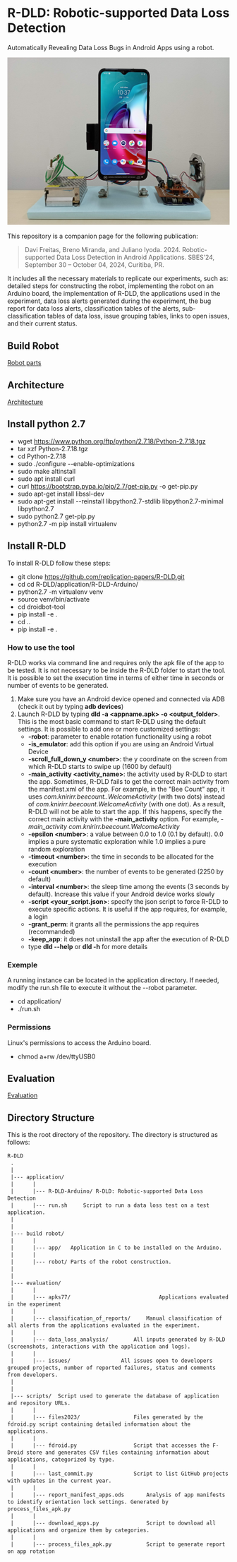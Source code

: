 # R-DLD: Robotic-supported Data Loss Detection
Automatically Revealing Data Loss Bugs in Android Apps using a robot.

![R-DLD](build%20robot/robot/robot.jpg)

This repository is a companion page for the following publication:

> Davi Freitas, Breno Miranda, and Juliano Iyoda. 2024. Robotic-supported Data Loss Detection in Android Applications. SBES’24, September 30 – October 04, 2024, Curitiba, PR.


It includes all the necessary materials to replicate our experiments, such as: detailed steps for constructing the robot, implementing the robot on an Arduino board, the implementation of R-DLD, the applications used in the experiment, data loss alerts generated during the experiment, the bug report for data loss alerts, classification tables of the alerts, sub-classification tables of data loss, issue grouping tables, links to open issues, and their current status.

## Build Robot
[Robot parts](build%20robot/README.MD)


## Architecture
[Architecture](application/README.md)


## Install python 2.7
* wget https://www.python.org/ftp/python/2.7.18/Python-2.7.18.tgz
* tar xzf Python-2.7.18.tgz
* cd Python-2.7.18
* sudo ./configure --enable-optimizations
* sudo make altinstall
* sudo apt  install curl
* curl https://bootstrap.pypa.io/pip/2.7/get-pip.py -o get-pip.py
* sudo apt-get install libssl-dev
* sudo apt-get install --reinstall libpython2.7-stdlib libpython2.7-minimal libpython2.7
* sudo python2.7 get-pip.py
* python2.7 -m pip install virtualenv

## Install R-DLD
To install R-DLD follow these steps:
* git clone https://github.com/replication-papers/R-DLD.git
* cd cd R-DLD/application/R-DLD-Arduino/
* python2.7 -m virtualenv venv
* source venv/bin/activate
* cd droidbot-tool
* pip install -e .
* cd ..
* pip install -e .


### How to use the tool
R-DLD works via command line and requires only the apk file of the app to be tested. It is not necessary to be inside the R-DLD folder to start the tool. It is possible to set the execution time in terms of either time in seconds or number of events to be generated. 
1) Make sure you have an Android device opened and connected via ADB (check it out by typing **adb devices**)
2) Launch R-DLD by typing **dld -a <appname.apk> -o <output_folder>**. This is the most basic command to start R-DLD using the default settings. 
It is possible to add one or more customized settings:
   - **-robot**: parameter to enable rotation functionality using a robot
   - **-is_emulator**: add this option if you are using an Android Virtual Device
   - **-scroll_full_down_y \<number\>**: the y coordinate on the screen from which R-DLD starts to swipe up (1600 by default)
   - **-main_activity <activity_name>**: the activity used by R-DLD to start the app. Sometimes, R-DLD fails to get the correct main activity from the manifest.xml of the app. For example, in the "Bee Count" app, it uses *com.knirirr.beecount..WelcomeActivity* (with two dots) instead of *com.knirirr.beecount.WelcomeActivity* (with one dot).
As a result, R-DLD will not be able to start the app. If this happens, specify the correct main activity with the **-main_activity** option. For example, *-main_activity com.knirirr.beecount.WelcomeActivity*
   - **-epsilon \<number\>**: a value between 0.0 to 1.0 (0.1 by default). 0.0 implies a pure systematic exploration while 1.0 
   implies a pure random exploration
   - **-timeout \<number\>**: the time in seconds to be allocated for the execution
   - **-count \<number\>**: the number of events to be generated (2250 by default)
   - **-interval \<number\>**: the sleep time among the events (3 seconds by default). Increase this value if your Android device works slowly
   - **-script <your_script.json>**: specify the json script to force R-DLD to execute specific actions. It is useful if the app requires, for example, a login
   - **-grant_perm**: it grants all the permissions the app requires (recommanded)
   - **-keep_app**: it does not uninstall the app after the execution of R-DLD
   - type **dld --help** or **dld -h** for more details

### Exemple
A running instance can be located in the application directory. If needed, modify the run.sh file to execute it without the --robot parameter.
* cd application/
* ./run.sh

### Permissions
Linux's permissions to access the Arduino board.
* chmod a+rw /dev/ttyUSB0


## Evaluation

[Evaluation](evaluation/README.md)

Directory Structure
---------------
This is the root directory of the repository. The directory is structured as follows:

    R-DLD
     .
     |
     |--- application/ 
     |		|
     |		|--- R-DLD-Arduino/	R-DLD: Robotic-supported Data Loss Detection 
     |		|--- run.sh		Script to run a data loss test on a test application. 
     |
     |
     |--- build robot/
     |		|
     |		|--- app/	Application in C to be installed on the Arduino.
     |		|
     |		|--- robot/	Parts of the robot construction.
     |
     |
     |--- evaluation/
     |		|
     |		|--- apks77/                            Applications evaluated in the experiment
     |		|
     |		|--- classification_of_reports/		Manual classification of all alerts from the applications evaluated in the experiment.
     |		|
     |		|--- data_loss_analysis/		All inputs generated by R-DLD (screenshots, interactions with the application and logs).
     |		|
     |		|--- issues/				All issues open to developers grouped projects, number of reported failures, status and comments from developers.
     |
     |
     |--- scripts/	Script used to generate the database of application and repository URLs.
     |		|
     |		|--- files2023/		            Files generated by the fdroid.py script containing detailed information about the applications.
     |		|
     |		|--- fdroid.py		            Script that accesses the F-Droid store and generates CSV files containing information about applications, categorized by type.
     |		|
     |		|--- last_commit.py	            Script to list GitHub projects with updates in the current year.
     |		|
     |		|--- report_manifest_apps.ods       Analysis of app manifests to identify orientation lock settings. Generated by process_files_apk.py
     |		|
     |		|--- download_apps.py               Script to download all applications and organize them by categories.
     |		|
     |		|--- process_files_apk.py           Script to generate report on app rotation